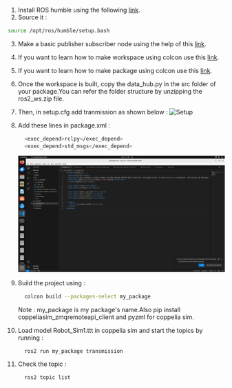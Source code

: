 1) Install ROS humble using the following [link](https://docs.ros.org/en/humble/Installation/Alternatives/Ubuntu-Development-Setup.html).
2) Source it :
```bash
source /opt/ros/humble/setup.bash
```
3) Make a basic publisher subscriber node using the help of this [link](https://docs.ros.org/en/humble/Tutorials/Beginner-Client-Libraries/Writing-A-Simple-Py-Publisher-And-Subscriber.html).
4) If you want to learn how to make workspace using colcon use this [link](https://docs.ros.org/en/humble/Tutorials/Beginner-Client-Libraries/Creating-A-Workspace/Creating-A-Workspace.html).
5) If you want to learn how to make package using colcon use this [link](https://docs.ros.org/en/humble/Tutorials/Beginner-Client-Libraries/Creating-Your-First-ROS2-Package.html).
6) Once the workspace is built, copy the data_hub.py in the src folder of your package.You can refer the folder structure by unzipping the ros2_ws.zip file.
7) Then, in setup.cfg add tranmission as shown below :
   ![Setup](setupackage.png)
8) Add these lines in package.xml :
   ```bash
     <exec_depend>rclpy</exec_depend>
     <exec_depend>std_msgs</exec_depend>
   ```
   ![package](package.png)
   
9) Build the project using : 
   ```bash
     colcon build --packages-select my_package
   ```
   Note : my_package is my package's name.Also pip install coppeliasim_zmqremoteapi_client and pyzml for coppelia sim.
   
10) Load model Robot_Sim1.ttt in coppelia sim and start the topics by running :
    ```bash
      ros2 run my_package transmission
    ```
    
11) Check the topic :
    ```bash
      ros2 topic list
    ```

